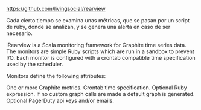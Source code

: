https://github.com/livingsocial/rearview

Cada cierto tiempo se examina unas métricas, que se pasan por un script de ruby, donde se analizan, y se genera una alerta en caso de ser necesario.

iRearview is a Scala monitoring framework for Graphite time series data. The monitors are simple Ruby scripts which are run in a sandbox to prevent I/O. Each monitor is configured with a crontab compatible time specification used by the scheduler.

Monitors define the following attributes:

One or more Graphite metrics.
Crontab time specification.
Optional Ruby expression. If no custom graph calls are made a default graph is generated.
Optional PagerDuty api keys and/or emails.
